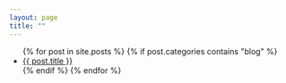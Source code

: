 ```yaml
---
layout: page
title: ""
---
```




<ul>
{% for post in site.posts %}
    {% if post.categories contains "blog" %}
        <li><a href="{{ post.url }}">{{ post.title }}</a></li>
    {% endif %}
{% endfor %}
</ul>
